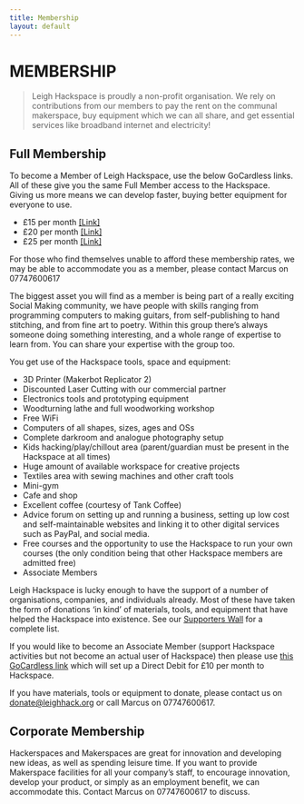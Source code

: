 ```yaml
---
title: Membership
layout: default
---
```


# MEMBERSHIP

>Leigh Hackspace is proudly a non-profit organisation. We rely on contributions from our members to pay the rent on the communal makerspace, buy equipment which we can all share, and get essential services like broadband internet and electricity!


## <a id="full"></a>Full Membership

To become a Member of Leigh Hackspace, use the below GoCardless links. All of these give you the same Full Member access to the Hackspace. Giving us more means we can develop faster, buying better equipment for everyone to use.

- £15 per month [[Link]](https://dashboard.gocardless.com/api/template_plans/12FF8JPGG3/paylink)
- £20 per month [[Link]](https://dashboard.gocardless.com/api/template_plans/12FFE2S80D/paylink)
- £25 per month [[Link]](https://dashboard.gocardless.com/api/template_plans/12FF6XG5KW/paylink)

For those who find themselves unable to afford these membership rates, we may be able to accommodate you as a member, please contact Marcus on 07747600617

The biggest asset you will find as a member is being part of a really exciting Social Making community, we have people with skills ranging from programming computers to making guitars, from self-publishing to hand stitching, and from fine art to poetry. Within this group there’s always someone doing something interesting, and a whole range of expertise to learn from. You can share your expertise with the group too.

You get use of the Hackspace tools, space and equipment:

- 3D Printer (Makerbot Replicator 2)
- Discounted Laser Cutting with our commercial partner
- Electronics tools and prototyping equipment
- Woodturning lathe and full woodworking workshop
- Free WiFi
- Computers of all shapes, sizes, ages and OSs
- Complete darkroom and analogue photography setup
- Kids hacking/play/chillout area (parent/guardian must be present in the Hackspace at all times)
- Huge amount of available workspace for creative projects
- Textiles area with sewing machines and other craft tools
- Mini-gym
- Cafe and shop
- Excellent coffee (courtesy of Tank Coffee)
- Advice forum on setting up and running a business, setting up low cost and self-maintainable websites and linking it to other digital services such as PayPal, and social media.
- Free courses and the opportunity to use the Hackspace to run your own courses (the only condition being that other Hackspace members are admitted free)
- Associate Members

Leigh Hackspace is lucky enough to have the support of a number of organisations, companies, and individuals already. Most of these have taken the form of donations ‘in kind’ of materials, tools, and equipment that have helped the Hackspace into existence. See our [Supporters Wall](/supporters) for a complete list.

If you would like to become an Associate Member (support Hackspace activities but not become an actual user of Hackspace) then please use [this GoCardless link](https://dashboard.gocardless.com/api/template_plans/12FF0411XR/paylink) which will set up a Direct Debit for £10 per month to Hackspace.

If you have materials, tools or equipment to donate, please contact us on [donate@leighhack.org](mailto:donate@leighhack.org) or call Marcus on 07747600617.

## Corporate Membership

Hackerspaces and Makerspaces are great for innovation and developing new ideas, as well as spending leisure time. If you want to provide Makerspace facilities for all your company’s staff, to encourage innovation, develop your product, or simply as an employment benefit, we can accommodate this. Contact Marcus on 07747600617 to discuss.
